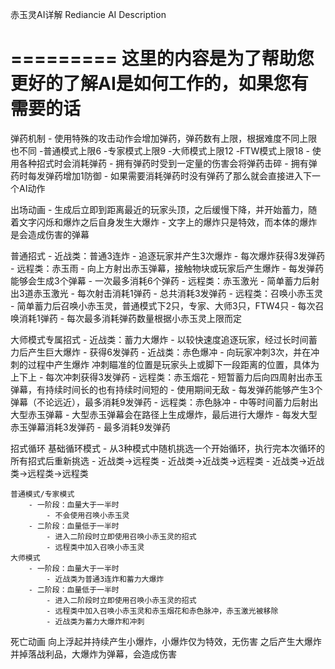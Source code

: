 ﻿
赤玉灵AI详解
Rediancie AI Description

=========
这里的内容是为了帮助您更好的了解AI是如何工作的，如果您有需要的话
=========

弹药机制
    - 使用特殊的攻击动作会增加弹药，弹药数有上限，根据难度不同上限也不同
        -普通模式上限6
        -专家模式上限9
        -大师模式上限12
        -FTW模式上限18
    - 使用各种招式时会消耗弹药
    - 拥有弹药时受到一定量的伤害会将弹药击碎
    - 拥有弹药时每发弹药增加1防御
    - 如果需要消耗弹药时没有弹药了那么就会直接进入下一个AI动作

出场动画
	- 生成后立即到距离最近的玩家头顶，之后缓慢下降，并开始蓄力，随着文字闪烁和爆炸之后自身发生大爆炸
	- 文字上的爆炸只是特效，而本体的爆炸是会造成伤害的弹幕

普通招式
	- 近战类：普通3连炸
		- 追逐玩家并产生3次爆炸
        - 每次爆炸获得3发弹药
	- 远程类：赤玉雨
		- 向上方射出赤玉弹幕，接触物块或玩家后产生爆炸
        - 每发弹药能够会生成3个弹幕
        - 一次最多消耗6个弹药
	- 远程类：赤玉激光
		- 简单蓄力后射出3道赤玉激光
        - 每次射击消耗1弹药
        - 总共消耗3发弹药
	- 远程类：召唤小赤玉灵
		- 简单蓄力后召唤小赤玉灵，普通模式下2只，专家、大师3只，FTW4只
        - 每次召唤消耗1弹药
        - 每次最多消耗弹药数量根据小赤玉灵上限而定

大师模式专属招式
	- 近战类：蓄力大爆炸
		- 以较快速度追逐玩家，经过长时间蓄力后产生巨大爆炸
        - 获得6发弹药
	- 近战类：赤色爆冲
		- 向玩家冲刺3次，并在冲刺的过程中产生爆炸
		冲刺瞄准的位置是玩家头上或脚下一段距离的位置，具体为上下上
        - 每次冲刺获得3发弹药
    - 远程类：赤玉烟花
        - 短暂蓄力后向四周射出赤玉弹幕，有持续时间长的也有持续时间短的
        - 使用期间无敌
        - 每发弹药能够产生3个弹幕（不论远近），最多消耗9发弹药
    - 远程类：赤色脉冲
        - 中等时间蓄力后射出大型赤玉弹幕
        - 大型赤玉弹幕会在路径上生成爆炸，最后进行大爆炸
        - 每发大型赤玉弹幕消耗3发弹药
        - 最多消耗9发弹药

招式循环
    基础循环模式
    - 从3种模式中随机挑选一个开始循环，执行完本次循环的所有招式后重新挑选
        - 近战类->远程类
        - 近战类->近战类->远程类
        - 近战类->近战类->远程类->远程类

	普通模式/专家模式
		- 一阶段：血量大于一半时
			- 不会使用召唤小赤玉灵
		- 二阶段：血量低于一半时
			- 进入二阶段时立即使用召唤小赤玉灵的招式
			- 远程类中加入召唤小赤玉灵
	大师模式
		- 一阶段：血量大于一半时
			- 近战类为普通3连炸和蓄力大爆炸
		- 二阶段：血量低于一半时
			- 进入二阶段时立即使用召唤小赤玉灵的招式
			- 远程类中加入召唤小赤玉灵和赤玉烟花和赤色脉冲，赤玉激光被移除
			- 近战类为蓄力大爆炸和冲刺

死亡动画
	向上浮起并持续产生小爆炸，小爆炸仅为特效，无伤害
	之后产生大爆炸并掉落战利品，大爆炸为弹幕，会造成伤害
